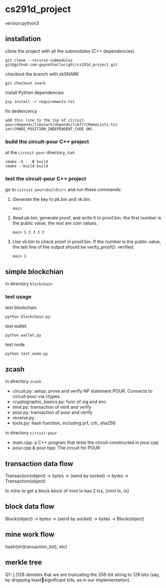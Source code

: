 # cs291d_project

version:python3

## installation


clone the project with all the submodules (C++ dependencies)
```
git clone --recurse-submodules git@github.com:gwynethallwright/cs291d_project.git
```

checkout the branch with zkSNARK
```
git checkout snark
```

install Python dependencies
```
pip install -r requirements.txt
```

fix dedencency
```
add this line to the top of circuit-pour/depends/libsnark/depends/libff/CMakeLists.txt
set(CMAKE_POSITION_INDEPENDENT_CODE ON)
```

### build the circuit-pour C++ project
at the `circuit-pour` directory, run:
```
cmake -S . -B build
cmake --build build
```

### test the circuit-pour C++ project
go to `circuit-pour\build\src` and run these commands:

1. Generate the key to pk.bin and vk.bin.
    ```
    main
    ```
2. Read pk.bin, generate proof, and write it to proof.bin. the first number is the public value, the rest are coin values.
    ```
    main 1 2 3 3 3
    ```
3. Use vk.bin to check proof in proof.bin. If the number is the public value, the last line of the output should be verify_proof(): verified.
    ```
    main 1
    ```

## simple blockchian
in directory `blockchain`


### test usage
test blockchain
```
python blockchain.py
```

test wallet
```
python wallet.py
```

test node
```
python test_node.py
```
<!-- Open test_node.ipynb and run it cell by cell. For cell[10], please wait 20 seconds for the broadcast data to be fully transmitted to fully operate. -->

## zcash
in directory `zcash`

- circuit.py: setup, prove and verify NP statement POUR. Connects to circuit-pour via ctypes.
- cryptographic_basics.py: func of sig and enc
- mint.py: transaction of mint and verify
- pour.py: transaction of pour and verify
- receive.py
- tools.py: hash function, including prf, crh, sha256

in directory `circuit-pour`

- main.cpp: a C++ program that tests the circuit constructed in pour.cpp
- pour.cpp & pour.hpp: The circuit for POUR

## transaction data flow
Transaction(object) -> bytes -> (send by socket) -> bytes -> Transaction(object)

tx mine to get a block
block of mint tx has 2 txs, [mint tx, tx]

## block data flow
Block(object) -> bytes -> (send by socket) -> bytes -> Block(object)

## mine work flow
hash(str(transaction_list), etc)

## merkle tree

 Q1:
 [·]128 denotes that we are truncating the 256-bit string to 128 bits (say, by dropping leastsignificant bits, as in our implementation).
